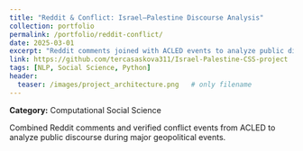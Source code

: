 ```yaml
---
title: "Reddit & Conflict: Israel–Palestine Discourse Analysis"
collection: portfolio
permalink: /portfolio/reddit-conflict/
date: 2025-03-01
excerpt: "Reddit comments joined with ACLED events to analyze public discourse around major geopolitical incidents."
link: https://github.com/tercasaskova311/Israel-Palestine-CSS-project   # use `link`
tags: [NLP, Social Science, Python]
header:
  teaser: /images/project_architecture.png   # only filename
---
```

**Category:** Computational Social Science

Combined Reddit comments and verified conflict events from ACLED to analyze public discourse during major geopolitical events.
